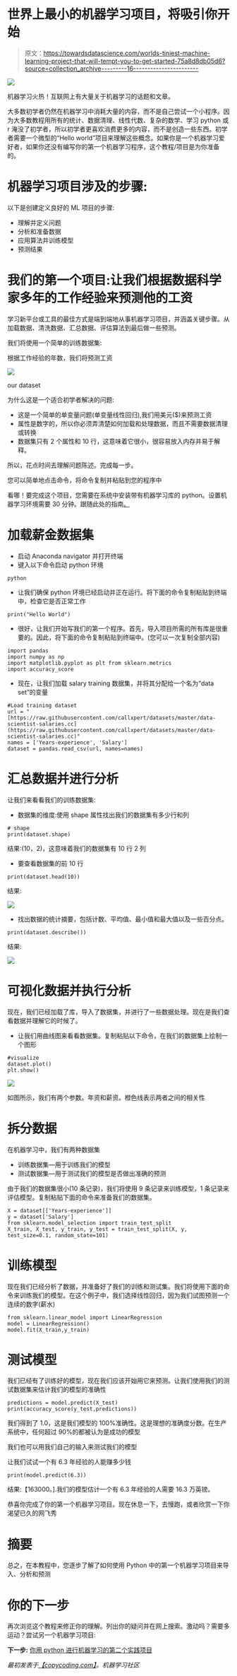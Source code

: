 # 世界上最小的机器学习项目，将吸引你开始

> 原文：<https://towardsdatascience.com/worlds-tiniest-machine-learning-project-that-will-tempt-you-to-get-started-75a8d8db05d6?source=collection_archive---------16----------------------->

![](img/046cb2c15b8eb2efd46ff68a54eb6b25.png)

机器学习火热！互联网上有大量关于机器学习的话题和文章。

大多数初学者仍然在机器学习中消耗大量的内容，而不是自己尝试一个小程序。因为大多数教程用所有的统计、数据清理、线性代数、复杂的数学、学习 python 或 r 淹没了初学者，所以初学者更喜欢消费更多的内容，而不是创造一些东西。初学者需要一个微型的“Hello world”项目来理解这些概念。如果你是一个机器学习爱好者，如果你还没有编写你的第一个机器学习程序，这个教程/项目是为你准备的。

# 机器学习项目涉及的步骤:

以下是创建定义良好的 ML 项目的步骤:

*   理解并定义问题
*   分析和准备数据
*   应用算法并训练模型
*   预测结果

# 我们的第一个项目:让我们根据数据科学家多年的工作经验来预测他的工资

学习新平台或工具的最佳方式是端到端地从事机器学习项目，并涵盖关键步骤。从加载数据、清洗数据、汇总数据、评估算法到最后做一些预测。

我们将使用一个简单的训练数据集:

根据工作经验的年数，我们将预测工资

![](img/10e41d9eeb397aaba455ac9c22b51bad.png)

our dataset

为什么这是一个适合初学者解决的问题:

*   这是一个简单的单变量问题(单变量线性回归),我们用美元($)来预测工资
*   属性是数字的，所以你必须弄清楚如何加载和处理数据，而且不需要数据清理或转换
*   数据集只有 2 个属性和 10 行，这意味着它很小，很容易放入内存并易于解释。

所以，花点时间去理解问题陈述。完成每一步。

您可以简单地点击命令，将命令复制并粘贴到您的程序中

看哪！要完成这个项目，您需要在系统中安装带有机器学习库的 python。设置机器学习环境需要 30 分钟。跟随此处的指南[。](https://copycoding.com/how-to-setup-a-python-environment-for-machine-learning-with-anaconda-part-3-of-9-)

# 加载薪金数据集

*   启动 Anaconda navigator 并打开终端
*   键入以下命令启动 python 环境

```
python
```

*   让我们确保 python 环境已经启动并正在运行。将下面的命令复制粘贴到终端中，检查它是否正常工作

```
print("Hello World")
```

*   很好，让我们开始写我们的第一个程序。首先，导入项目所需的所有库是很重要的。因此，将下面的命令复制粘贴到终端中。(您可以一次复制全部内容)

```
import pandas
import numpy as np
import matplotlib.pyplot as plt from sklearn.metrics 
import accuracy_score
```

*   现在，让我们加载 salary training 数据集，并将其分配给一个名为“data set”的变量

```
#Load training dataset
url = "[https://raw.githubusercontent.com/callxpert/datasets/master/data-scientist-salaries.cc](https://raw.githubusercontent.com/callxpert/datasets/master/data-scientist-salaries.cc)"
names = ['Years-experience', 'Salary']
dataset = pandas.read_csv(url, names=names)
```

# 汇总数据并进行分析

让我们来看看我们的训练数据集:

*   数据集的维度:使用 shape 属性找出我们的数据集有多少行和列

```
# shape
print(dataset.shape)
```

结果:(10，2)，这意味着我们的数据集有 10 行 2 列

*   要查看数据集的前 10 行

```
print(dataset.head(10))
```

结果:

![](img/c8b77f304eb2988c5ab44203fe16e20e.png)

*   找出数据的统计摘要，包括计数、平均值、最小值和最大值以及一些百分点。

```
print(dataset.describe())
```

结果:

![](img/1a8a13ebc24061333caddf1efbf01ddc.png)

# 可视化数据并执行分析

现在，我们已经加载了库，导入了数据集，并进行了一些数据处理。现在是我们查看数据并理解它的时候了。

*   让我们用曲线图来看看数据集。复制粘贴以下命令，在我们的数据集上绘制一个图形

```
#visualize
dataset.plot()
plt.show()
```

![](img/a7d3b7752794f0987f8dceac9b428863.png)

如图所示，我们有两个参数。年资和薪资。橙色线表示两者之间的相关性

# 拆分数据

在机器学习中，我们有两种数据集

*   训练数据集—用于训练我们的模型
*   测试数据集—用于测试我们的模型是否做出准确的预测

由于我们的数据集很小(10 条记录)，我们将使用 9 条记录来训练模型，1 条记录来评估模型。复制粘贴下面的命令来准备我们的数据集。

```
X = dataset[['Years-experience']]
y = dataset['Salary']
from sklearn.model_selection import train_test_split
X_train, X_test, y_train, y_test = train_test_split(X, y, test_size=0.1, random_state=101)
```

# 训练模型

现在我们已经分析了数据，并准备好了我们的训练和测试集。我们将使用下面的命令来训练我们的模型。在这个例子中，我们选择线性回归，因为我们试图预测一个连续的数字(薪水)

```
from sklearn.linear_model import LinearRegression
model = LinearRegression()
model.fit(X_train,y_train)
```

# 测试模型

我们已经有了训练好的模型，现在我们应该开始用它来预测。让我们使用我们的测试数据集来估计我们的模型的准确性

```
predictions = model.predict(X_test)
print(accuracy_score(y_test,predictions))
```

我们得到了 1.0，这是我们模型的 100%准确性。这是理想的准确度分数。在生产系统中，任何超过 90%的都被认为是成功的模型

我们也可以用我们自己的输入来测试我们的模型

让我们试试一个有 6.3 年经验的人能赚多少钱

```
print(model.predict(6.3))
```

结果:【163000。].我们的模型估计一个有 6.3 年经验的人需要 16.3 万英镑。

恭喜你完成了你的第一个机器学习项目。现在休息一下，去慢跑，或者欣赏一下你渴望已久的网飞秀

# 摘要

总之，在本教程中，您逐步了解了如何使用 Python 中的第一个机器学习项目来导入、分析和预测

# 你的下一步

再次浏览这个教程来修正你的理解。列出你的疑问并在网上搜索。激动吗？需要多运动？尝试另一个机器学习项目:

**下一步:** [你用 python 进行机器学习的第二个实践项目](https://copycoding.com/your-second-machine-learning-project-with-this-famous-iris-dataset-in-python-part-5-of-9-)

*最初发表于*[*【copycoding.com】*](https://copycoding.com/your-first-machine-learning-project-in-python-with-step-by-step-instructions)*。机器学习社区*